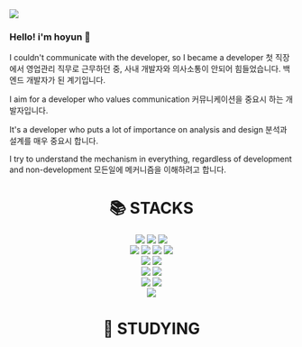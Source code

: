 <img src="https://capsule-render.vercel.app/api?type=waving&color=auto&height=200&section=header&text=Hoyun_Github&fontSize=90" />

### Hello! i'm hoyun 👋

I couldn't communicate with the developer, so I became a developer
첫 직장에서 영업관리 직무로 근무하던 중, 사내 개발자와 의사소통이 안되어 힘들었습니다. 백엔드 개발자가 된 계기입니다.

I aim for a developer who values communication
커뮤니케이션을 중요시 하는 개발자입니다.

It's a developer who puts a lot of importance on analysis and design
분석과 설계를 매우 중요시 합니다.

I try to understand the mechanism in everything, regardless of development and non-development
모든일에 메커니즘을 이해하려고 합니다.

<div align=center><h1>📚 STACKS</h1></div>

<div align=center>
  <img src="https://img.shields.io/badge/spring-6DB33F?style=for-the-badge&logo=spring&logoColor=white">
  <img src="https://img.shields.io/badge/spring boot-6DB33F?style=for-the-badge&logo=springboot&logoColor=white">
  <img src="https://img.shields.io/badge/java-007396?style=for-the-badge&logo=java&logoColor=white"> 
  <br>
  
  <img src="https://img.shields.io/badge/react-61DAFB?style=for-the-badge&logo=react&logoColor=black">
  <img src="https://img.shields.io/badge/javascript-F7DF1E?style=for-the-badge&logo=javascript&logoColor=black"> 
  <img src="https://img.shields.io/badge/jquery-0769AD?style=for-the-badge&logo=jquery&logoColor=white">
  <img src="https://img.shields.io/badge/html5-E34F26?style=for-the-badge&logo=html5&logoColor=white"> 
  <br>
  
  <img src="https://img.shields.io/badge/oracle-F80000?style=for-the-badge&logo=oracle&logoColor=white"> 
  <img src="https://img.shields.io/badge/mysql-4479A1?style=for-the-badge&logo=mysql&logoColor=white"> 
  <br>
  
  <img src="https://img.shields.io/badge/linux-FCC624?style=for-the-badge&logo=linux&logoColor=black"> 
  <img src="https://img.shields.io/badge/amazonaws-232F3E?style=for-the-badge&logo=amazonaws&logoColor=white"> 
  <br>
  
  <img src="https://img.shields.io/badge/github-181717?style=for-the-badge&logo=github&logoColor=white">
  <img src="https://img.shields.io/badge/git-F05032?style=for-the-badge&logo=git&logoColor=white">
  <br>

  <img src="https://img.shields.io/badge/mac%20os-000000?style=for-the-badge&logo=apple&logoColor=white">
  
</div>


<div align=center><h1>🌱 STUDYING</h1></div>

<div align=center>

</div>

<!--
**HoyunL/HoyunL** is a ✨ _special_ ✨ repository because its `README.md` (this file) appears on your GitHub profile.

Here are some ideas to get you started:

- 🔭 I’m currently working on ...
- 🌱 I’m currently learning ...
- 👯 I’m looking to collaborate on ...
- 🤔 I’m looking for help with ...
- 💬 Ask me about ...
- 📫 How to reach me: ...
- 😄 Pronouns: ...
- ⚡ Fun fact: ...
-->
